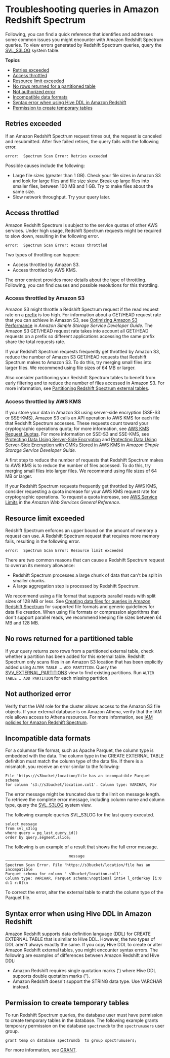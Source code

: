 # Troubleshooting queries in Amazon Redshift Spectrum<a name="c-spectrum-troubleshooting"></a>

Following, you can find a quick reference that identifies and addresses some common issues you might encounter with Amazon Redshift Spectrum queries\. To view errors generated by Redshift Spectrum queries, query the [SVL\_S3LOG](r_SVL_S3LOG.md) system table\.

**Topics**
+ [Retries exceeded](#spectrum-troubleshooting-retries-exceeded)
+ [Access throttled](#spectrum-troubleshooting-access-throttled)
+ [Resource limit exceeded](#spectrum-troubleshooting-resource-limit-exceeded)
+ [No rows returned for a partitioned table](#spectrum-troubleshooting-no-rows-partitioned-table)
+ [Not authorized error](#spectrum-troubleshooting-not-authorized-error)
+ [Incompatible data formats](#spectrum-troubleshooting-incompatible-data-format)
+ [Syntax error when using Hive DDL in Amazon Redshift](#spectrum-troubleshooting-syntax-error-using-hive-ddl)
+ [Permission to create temporary tables](#spectrum-troubleshooting-permission-to-create-temp-tables)

## Retries exceeded<a name="spectrum-troubleshooting-retries-exceeded"></a>

If an Amazon Redshift Spectrum request times out, the request is canceled and resubmitted\. After five failed retries, the query fails with the following error\.

```
error:  Spectrum Scan Error: Retries exceeded
```

Possible causes include the following: 
+ Large file sizes \(greater than 1 GB\)\. Check your file sizes in Amazon S3 and look for large files and file size skew\. Break up large files into smaller files, between 100 MB and 1 GB\. Try to make files about the same size\. 
+ Slow network throughput\. Try your query later\. 

## Access throttled<a name="spectrum-troubleshooting-access-throttled"></a>

Amazon Redshift Spectrum is subject to the service quotas of other AWS services\. Under high usage, Redshift Spectrum requests might be required to slow down, resulting in the following error\.

```
error:  Spectrum Scan Error: Access throttled
```

Two types of throttling can happen:
+ Access throttled by Amazon S3\.
+ Access throttled by AWS KMS\.

The error context provides more details about the type of throttling\. Following, you can find causes and possible resolutions for this throttling\.

### Access throttled by Amazon S3<a name="spectrum-troubleshooting-access-throttled-s3"></a>

Amazon S3 might throttle a Redshift Spectrum request if the read request rate on a [prefix](https://docs.aws.amazon.com/general/latest/gr/glos-chap.html#keyprefix) is too high\. For information about a GET/HEAD request rate that you can achieve in Amazon S3, see [Optimizing Amazon S3 Performance](https://docs.aws.amazon.com/AmazonS3/latest/dev/optimizing-performance.html) in *Amazon Simple Storage Service Developer Guide\.* The Amazon S3 GET/HEAD request rate takes into account all GET/HEAD requests on a prefix so different applications accessing the same prefix share the total requests rate\.

If your Redshift Spectrum requests frequently get throttled by Amazon S3, reduce the number of Amazon S3 GET/HEAD requests that Redshift Spectrum makes to Amazon S3\. To do this, try merging small files into larger files\. We recommend using file sizes of 64 MB or larger\.

Also consider partitioning your Redshift Spectrum tables to benefit from early filtering and to reduce the number of files accessed in Amazon S3\. For more information, see [Partitioning Redshift Spectrum external tables](c-spectrum-external-tables.md#c-spectrum-external-tables-partitioning)\.  

### Access throttled by AWS KMS<a name="spectrum-troubleshooting-access-throttled-kms"></a>

If you store your data in Amazon S3 using server\-side encryption \(SSE\-S3 or SSE\-KMS\), Amazon S3 calls an API operation to AWS KMS for each file that Redshift Spectrum accesses\. These requests count toward your cryptographic operations quota; for more information, see [AWS KMS Request Quotas](https://docs.aws.amazon.com/kms/latest/developerguide/requests-per-second.html)\. For more information on SSE\-S3 and SSE\-KMS, see [Protecting Data Using Server\-Side Encryption](https://docs.aws.amazon.com/AmazonS3/latest/dev/UsingServerSideEncryption.html) and [Protecting Data Using Server\-Side Encryption with CMKs Stored in AWS KMS](https://docs.aws.amazon.com/AmazonS3/latest/dev/UsingKMSEncryption.html) in *Amazon Simple Storage Service Developer Guide\.*

A first step to reduce the number of requests that Redshift Spectrum makes to AWS KMS is to reduce the number of files accessed\. To do this, try merging small files into larger files\. We recommend using file sizes of 64 MB or larger\.

If your Redshift Spectrum requests frequently get throttled by AWS KMS, consider requesting a quota increase for your AWS KMS request rate for cryptographic operations\. To request a quota increase, see [AWS Service Limits](https://docs.aws.amazon.com/general/latest/gr/aws_service_limits.html) in the *Amazon Web Services General Reference*\. 

## Resource limit exceeded<a name="spectrum-troubleshooting-resource-limit-exceeded"></a>

Redshift Spectrum enforces an upper bound on the amount of memory a request can use\. A Redshift Spectrum request that requires more memory fails, resulting in the following error\.

```
error:  Spectrum Scan Error: Resource limit exceeded
```

There are two common reasons that can cause a Redshift Spectrum request to overrun its memory allowance:
+ Redshift Spectrum processes a large chunk of data that can't be split in smaller chunks\.
+ A large aggregation step is processed by Redshift Spectrum\.

We recommend using a file format that supports parallel reads with split sizes of 128 MB or less\. See [Creating data files for queries in Amazon Redshift Spectrum](c-spectrum-data-files.md) for supported file formats and generic guidelines for data file creation\. When using file formats or compression algorithms that don't support parallel reads, we recommend keeping file sizes between 64 MB and 128 MB\.

## No rows returned for a partitioned table<a name="spectrum-troubleshooting-no-rows-partitioned-table"></a>

If your query returns zero rows from a partitioned external table, check whether a partition has been added for this external table\. Redshift Spectrum only scans files in an Amazon S3 location that has been explicitly added using `ALTER TABLE … ADD PARTITION`\. Query the [SVV\_EXTERNAL\_PARTITIONS](r_SVV_EXTERNAL_PARTITIONS.md) view to find existing partitions\. Run `ALTER TABLE … ADD PARTITION` for each missing partition\. 

## Not authorized error<a name="spectrum-troubleshooting-not-authorized-error"></a>

Verify that the IAM role for the cluster allows access to the Amazon S3 file objects\. If your external database is on Amazon Athena, verify that the IAM role allows access to Athena resources\. For more information, see [IAM policies for Amazon Redshift Spectrum](c-spectrum-iam-policies.md)\.

## Incompatible data formats<a name="spectrum-troubleshooting-incompatible-data-format"></a>

For a columnar file format, such as Apache Parquet, the column type is embedded with the data\. The column type in the CREATE EXTERNAL TABLE definition must match the column type of the data file\. If there is a mismatch, you receive an error similar to the following:

```
File 'https://s3bucket/location/file has an incompatible Parquet schema
for column ‘s3://s3bucket/location.col1'. Column type: VARCHAR, Par
```

The error message might be truncated due to the limit on message length\. To retrieve the complete error message, including column name and column type, query the [SVL\_S3LOG](r_SVL_S3LOG.md) system view\.

The following example queries SVL\_S3LOG for the last query executed\.

```
select message 
from svl_s3log 
where query = pg_last_query_id() 
order by query,segment,slice;
```

The following is an example of a result that shows the full error message\.

```
                            message
–––––––––––––––––––––––––––––––––––––––––––––––––––––––––––––––––––––––––––––––––––––––––-
Spectrum Scan Error. File 'https://s3bucket/location/file has an incompatible
Parquet schema for column ' s3bucket/location.col1'. 
Column type: VARCHAR, Parquet schema:\noptional int64 l_orderkey [i:0 d:1 r:0]\n
```

To correct the error, alter the external table to match the column type of the Parquet file\. 

## Syntax error when using Hive DDL in Amazon Redshift<a name="spectrum-troubleshooting-syntax-error-using-hive-ddl"></a>

Amazon Redshift supports data definition language \(DDL\) for CREATE EXTERNAL TABLE that is similar to Hive DDL\. However, the two types of DDL aren't always exactly the same\. If you copy Hive DDL to create or alter Amazon Redshift external tables, you might encounter syntax errors\. The following are examples of differences between Amazon Redshift and Hive DDL: 
+ Amazon Redshift requires single quotation marks \('\) where Hive DDL supports double quotation marks \("\)\.
+ Amazon Redshift doesn't support the STRING data type\. Use VARCHAR instead\.

## Permission to create temporary tables<a name="spectrum-troubleshooting-permission-to-create-temp-tables"></a>

To run Redshift Spectrum queries, the database user must have permission to create temporary tables in the database\. The following example grants temporary permission on the database `spectrumdb` to the `spectrumusers` user group\. 

```
grant temp on database spectrumdb  to group spectrumusers;
```

For more information, see [GRANT](r_GRANT.md)\.